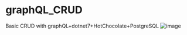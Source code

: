 # graphQL_CRUD
Basic CRUD with graphQL+dotnet7+HotChocolate+PostgreSQL
![image](https://github.com/Zafar0115/graphQL_CRUD/assets/122851702/4d580132-b1ad-4f33-8819-35f807f7cdf1)
